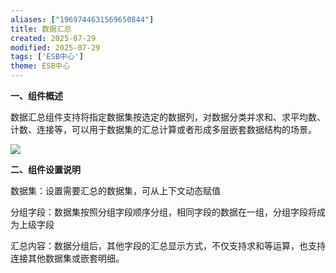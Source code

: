 ```yaml
---
aliases: ["1969744631569650844"]
title: 数据汇总
created: 2025-07-29
modified: 2025-07-29
tags: ['ESB中心']
theme: ESB中心
---
```


**一、组件概述**

数据汇总组件支持将指定数据集按选定的数据列，对数据分类并求和、求平均数、计数、连接等，可以用于数据集的汇总计算或者形成多层嵌套数据结构的场景。

![](https://myhelpdoc.oss-cn-heyuan.aliyuncs.com/mdimages/44cef2136087ac50dd3206869654f159.jpg)

**二、组件设置说明**

数据集：设置需要汇总的数据集，可从上下文动态赋值

分组字段：数据集按照分组字段顺序分组，相同字段的数据在一组，分组字段将成为上级字段

汇总内容：数据分组后，其他字段的汇总显示方式，不仅支持求和等运算，也支持连接其他数据集或嵌套明细。

